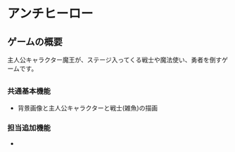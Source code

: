 #  アンチヒーロー

## ゲームの概要
主人公キャラクター魔王が、ステージ入ってくる戦士や魔法使い、勇者を倒すゲームです。

##
### 共通基本機能
* 背景画像と主人公キャラクターと戦士(雑魚)の描画

### 担当追加機能
* 
